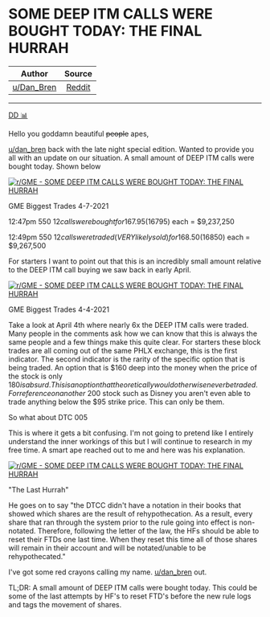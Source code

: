 SOME DEEP ITM CALLS WERE BOUGHT TODAY: THE FINAL HURRAH
=======================================================

| Author       | Source       | 
| :-------------: |:-------------:|
|  [u/Dan_Bren](https://www.reddit.com/user/Dan_Bren/) | [Reddit](https://www.reddit.com/r/GME/comments/mmjy19/some_deep_itm_calls_were_bought_today_the_final/) | 

---

[DD 📊](https://www.reddit.com/r/GME/search?q=flair_name%3A%22DD%20%F0%9F%93%8A%22&restrict_sr=1)

Hello you goddamn beautiful ~~people~~ apes,

[u/dan_bren](https://www.reddit.com/u/dan_bren/) back with the late night special edition. Wanted to provide you all with an update on our situation. A small amount of DEEP ITM calls were bought today. Shown below

[![r/GME - SOME DEEP ITM CALLS WERE BOUGHT TODAY: THE FINAL HURRAH](https://preview.redd.it/27ua8vqjmvr61.jpg?width=1218&format=pjpg&auto=webp&s=52af84f7382502188576d704803f4efcedf6d5a7)](https://preview.redd.it/27ua8vqjmvr61.jpg?width=1218&format=pjpg&auto=webp&s=52af84f7382502188576d704803f4efcedf6d5a7)

GME Biggest Trades 4-7-2021

12:47pm 550 $12 calls were bought for 167.95 ($16795) each = $9,237,250

12:49pm 550 $12 calls were traded (VERY likely sold) for 168.50 ($16850) each = $9,267,500

For starters I want to point out that this is an incredibly small amount relative to the DEEP ITM call buying we saw back in early April.

[![r/GME - SOME DEEP ITM CALLS WERE BOUGHT TODAY: THE FINAL HURRAH](https://preview.redd.it/yua35eqlmvr61.jpg?width=1222&format=pjpg&auto=webp&s=56846474c85b772f6803299beaa243029d728bc7)](https://preview.redd.it/yua35eqlmvr61.jpg?width=1222&format=pjpg&auto=webp&s=56846474c85b772f6803299beaa243029d728bc7)

GME Biggest Trades 4-4-2021

Take a look at April 4th where nearly 6x the DEEP ITM calls were traded. Many people in the comments ask how we can know that this is always the same people and a few things make this quite clear. For starters these block trades are all coming out of the same PHLX exchange, this is the first indicator. The second indicator is the rarity of the specific option that is being traded. An option that is $160 deep into the money when the price of the stock is only $180 is absurd. This is an option that theoretically would otherwise never be traded. For reference on another ~$200 stock such as Disney you aren't even able to trade anything below the $95 strike price. This can only be them.

So what about DTC 005

This is where it gets a bit confusing. I'm not going to pretend like I entirely understand the inner workings of this but I will continue to research in my free time. A smart ape reached out to me and here was his explanation.

[![r/GME - SOME DEEP ITM CALLS WERE BOUGHT TODAY: THE FINAL HURRAH](https://preview.redd.it/nkiv6xgomvr61.jpg?width=647&format=pjpg&auto=webp&s=40ec4dad0039ad3e2ecbaecbb3357502c79d8d13)](https://preview.redd.it/nkiv6xgomvr61.jpg?width=647&format=pjpg&auto=webp&s=40ec4dad0039ad3e2ecbaecbb3357502c79d8d13)

"The Last Hurrah"

He goes on to say "the DTCC didn't have a notation in their books that showed which shares are the result of rehypothecation. As a result, every share that ran through the system prior to the rule going into effect is non-notated. Therefore, following the letter of the law, the HFs should be able to reset their FTDs one last time. When they reset this time all of those shares will remain in their account and will be notated/unable to be rehypothecated."

I've got some red crayons calling my name. [u/dan_bren](https://www.reddit.com/u/dan_bren/) out.

TL;DR: A small amount of DEEP ITM calls were bought today. This could be some of the last attempts by HF's to reset FTD's before the new rule logs and tags the movement of shares.
